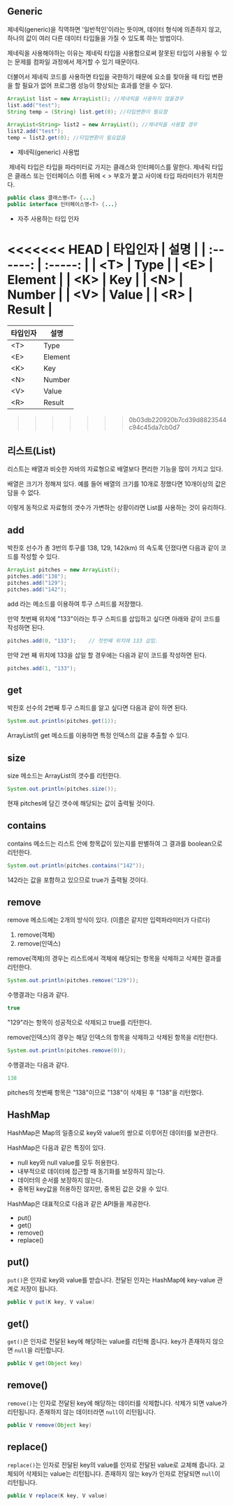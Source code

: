 ## Generic

제네릭(generic)을 직역하면 '일반적인'이라는 뜻이며, 데이터 형식에 의존하지 않고, 하나의 값이 여러 다른 데이터 타입들을 가질 수 있도록 하는 방법이다.

제네릭을 사용해야하는 이유는 제네릭 타입을 사용함으로써 잘못된 타입이 사용될 수 있는 문제를 컴파일 과정에서 제거할 수 있기 때문이다.

더불어서 제네릭 코드를 사용하면 타입을 국한하기 때문에 요소를 찾아올 때 타입 변환을 할 필요가 없어 프로그램 성능이 향상되는 효과를 얻을 수 있다.

```java
ArrayList list = new ArrayList(); //제네릭을 사용하지 않을경우
list.add("test");
String temp = (String) list.get(0); //타입변환이 필요함
        
ArrayList<String> list2 = new ArrayList(); //제네릭을 사용할 경우
list2.add("test");
temp = list2.get(0); //타입변환이 필요없음
```

* 제네릭(generic) 사용법

​       제네릭 타입은 타입을 파라미터로 가지는 클래스와 인터페이스를 말한다. 제네릭 타입은 클래스 또는 인터페이스 이름 뒤에 < > 부호가 붙고 사이에 타입 파라미터가 위치한다.

  ```java
  public class 클래스명<T> {...}
  public interface 인터페이스명<T> {...}
  ```

* 자주 사용하는 타입 인자

<<<<<<< HEAD
| 타입인자 |  설명   |
| :------: | :-----: |
|  \<T\>   |  Type   |
|  \<E\>   | Element |
|  \<K\>   |   Key   |
|  \<N\>   | Number  |
|  \<V\>   |  Value  |
|  \<R\>   | Result  |
=======
| 타입인자 | 설명    |
| -------- | ------- |
| \<T\>      | Type    |
| \<E\>      | Element |
| \<K\>      | Key     |
| \<N\>      | Number  |
| \<V\>      | Value   |
| \<R\>      | Result  |
>>>>>>> 0b03db220920b7cd39d8823544c94c45da7cb0d7

## 리스트(List)

리스트는 배열과 비슷한 자바의 자료형으로 배열보다 편리한 기능을 많이 가지고 있다.

배열은 크기가 정해져 있다. 예를 들어 배열의 크기를 10개로 정했다면 10개이상의 값은 담을 수 없다.

이렇게 동적으로 자료형의 갯수가 가변하는 상황이라면 List를 사용하는 것이 유리하다.

## add

박찬호 선수가 총 3번의 투구를 138, 129, 142(km) 의 속도록 던졌다면 다음과 같이 코드를 작성할 수 있다.

```java
ArrayList pitches = new ArrayList();
pitches.add("138");
pitches.add("129");
pitches.add("142");
```

add 라는 메소드를 이용하여 투구 스피드를 저장했다.

만약 첫번째 위치에 "133"이라는 투구 스피드를 삽입하고 싶다면 아래와 같이 코드를 작성하면 된다.

```java
pitches.add(0, "133");    // 첫번째 위치에 133 삽입.
```

만약 2번 째 위치에 133을 삽일 할 경우에는 다음과 같이 코드를 작성하면 된다.

```java
pitches.add(1, "133");
```

## get

박찬호 선수의 2번째 투구 스피드를 알고 싶다면 다음과 같이 하면 된다.

```java
System.out.println(pitches.get(1));
```

ArrayList의 get 메소드를 이용하면 특정 인덱스의 값을 추출할 수 있다.

## size

size 메소드는 ArrayList의 갯수를 리턴한다.

```java
System.out.println(pitches.size());
```

현재 pitches에 담긴 갯수에 해당되는 값이 출력될 것이다.

## contains

contains 메소드는 리스트 안에 항목값이 있는지를 판별하여 그 결과를 boolean으로 리턴한다.

```java
System.out.println(pitches.contains("142"));
```

142라는 값을 포함하고 있으므로 true가 출력될 것이다.

## remove

remove 메소드에는 2개의 방식이 있다. (이름은 같지만 입력파라미터가 다르다)

1. remove(객체)
2. remove(인덱스)

remove(객체)의 경우는 리스트에서 객체에 해당되는 항목을 삭제하고 삭제한 결과를 리턴한다.

```java
System.out.println(pitches.remove("129"));
```

수행결과는 다음과 같다.

```java
true
```

"129"라는 항목이 성공적으로 삭제되고 true를 리턴한다.

remove(인덱스)의 경우는 해당 인덱스의 항목을 삭제하고 삭제된 항목을 리턴한다.

```java
System.out.println(pitches.remove(0));
```

수행결과는 다음과 같다.

```java
138
```

pitches의 첫번째 항목은 "138"이므로 "138"이 삭제된 후 "138"을 리턴했다.

## HashMap

HashMap은 Map의 일종으로 key와 value의 쌍으로 이루어진 데이터를 보관한다.

HashMap은 다음과 같은 특징이 있다.

- null key와 null value를 모두 허용한다.
- 내부적으로 데이터에 접근할 때 동기화를 보장하지 않는다.
- 데이터의 순서를 보장하지 않는다.
- 중복된 key값을 허용하진 않지만, 중복된 값은 갖을 수 있다.

HashMap은 대표적으로 다음과 같은 API들을 제공한다.

- put()
- get()
- remove()
- replace()

## put()

`put()`은 인자로 key와 value를 받습니다. 전달된 인자는 HashMap에 key-value 관계로 저장이 됩니다.

```java
public V put(K key, V value)
```

## get()

`get()`은 인자로 전달된 key에 해당하는 value를 리턴해 줍니다. key가 존재하지 않으면 `null`을 리턴합니다.

```java
public V get(Object key)
```

## remove()

`remove()`는 인자로 전달된 key에 해당하는 데이터를 삭제합니다. 삭제가 되면 value가 리턴됩니다. 존재하지 않는 데이터라면 `null`이 리턴됩니다.

```java
public V remove(Object key)
```

## replace()

`replace()`는 인자로 전달된 key의 value를 인자로 전달된 value로 교체해 줍니다. 교체되어 삭제되는 value는 리턴됩니다. 존재하지 않는 key가 인자로 전달되면 `null`이 리턴됩니다.

```java
public V replace(K key, V value)
```
